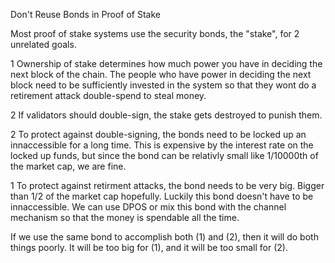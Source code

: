 Don't Reuse Bonds in Proof of Stake

Most proof of stake systems use the security bonds, the "stake", for 2 unrelated goals.

1 Ownership of stake determines how much power you have in deciding the next block of the chain. The people who have power in deciding the next block need to be sufficiently invested in the system so that they wont do a retirement attack double-spend to steal money.

2 If validators should double-sign, the stake gets destroyed to punish them.

2 To protect against double-signing, the bonds need to be locked up an innaccessible for a long time. This is expensive by the interest rate on the locked up funds, but since the bond can be relativly small like 1/10000th of the market cap, we are fine.

1 To protect against retirment attacks, the bond needs to be very big. Bigger than 1/2 of the market cap hopefully. Luckily this bond doesn't have to be innaccessible. We can use DPOS or mix this bond with the channel mechanism so that the money is spendable all the time.


If we use the same bond to accomplish both (1) and (2), then it will do both things poorly. It will be too big for (1), and it will be too small for (2).
